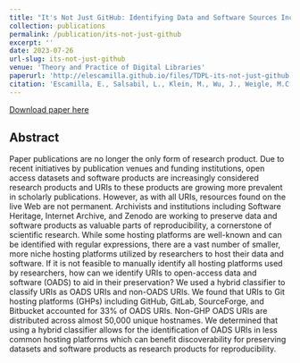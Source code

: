 ```yaml
---
title: "It's Not Just GitHub: Identifying Data and Software Sources Included in Publications"
collection: publications
permalink: /publication/its-not-just-github
excerpt: ''
date: 2023-07-26
url-slug: its-not-just-github
venue: 'Theory and Practice of Digital Libraries'
paperurl: 'http://elescamilla.github.io/files/TDPL-its-not-just-github.pdf'
citation: 'Escamilla, E., Salsabil, L., Klein, M., Wu, J., Weigle, M.C., Nelson, M.L. (2023). It’s Not Just GitHub: Identifying Data and Software Sources Included in Publications. In: <i>Linking Theory and Practice of Digital Libraries</i>. TPDL 2023. Lecture Notes in Computer Science, vol 14241. Springer, Cham. <a href="https://doi.org/10.1007/978-3-031-43849-3_17">https://doi.org/10.1007/978-3-031-43849-3_17</a>'
---
```


[Download paper here](https://arxiv.org/abs/2307.14469)

## Abstract 
Paper publications are no longer the only form of research product. Due to recent initiatives by publication venues and funding institutions, open access datasets and software products are increasingly considered research products and URIs to these products are growing more prevalent in scholarly publications. However, as with all URIs, resources found on the live Web are not permanent. Archivists and institutions including Software Heritage, Internet Archive, and Zenodo are working to preserve data and software products as valuable parts of reproducibility, a cornerstone of scientific research. While some hosting platforms are well-known and can be identified with regular expressions, there are a vast number of smaller, more niche hosting platforms utilized by researchers to host their data and software. If it is not feasible to manually identify all hosting platforms used by researchers, how can we identify URIs to open-access data and software (OADS) to aid in their preservation? We used a hybrid classifier to classify URIs as OADS URIs and non-OADS URIs. We found that URIs to Git hosting platforms (GHPs) including GitHub, GitLab, SourceForge, and Bitbucket accounted for 33% of OADS URIs. Non-GHP OADS URIs are distributed across almost 50,000 unique hostnames. We determined that using a hybrid classifier allows for the identification of OADS URIs in less common hosting platforms which can benefit discoverability for preserving datasets and software products as research products for reproducibility.
